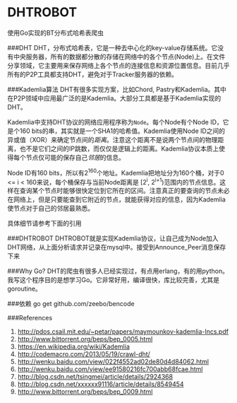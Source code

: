 DHTROBOT
=======
使用Go实现的BT分布式哈希表爬虫

###DHT
DHT，分布式哈希表，它是一种去中心化的key-value存储系统。它没有中央服务器，所有的数据都分散的存储在网络中的各个节点(Node)上。在文件分享领域，它主要用来保存网络上各个节点的连接信息和资源位置信息。目前几乎所有的P2P工具都支持DHT，避免对于Tracker服务器的依赖。

###Kademlia算法
DHT有很多实现方案，比如Chord, Pastry和Kademlia。其中在P2P领域中应用最广泛的是Kademlia。大部分工具都是基于Kademlia实现的DHT。

Kademlia中支持DHT协议的网络应用程序称为`Node`。每个Node有个Node ID，它是个160 bits的串，其实就是一个SHA1的哈希值。Kademlia使用Node ID之间的异或值（XOR）来确定节点间的*距离*。注意这个距离不是说两个节点间的物理距离，也不是它们之间的IP跳数，而仅仅是逻辑上的距离。Kademlia协议本质上使得每个节点仅可能的保存自己*邻居*的信息。

Node ID有160 bits，所以有2<sup>160</sup>个地址。Kademlia把地址分为160个桶，对于0 <= i < 160来说，每个桶保存与当前Node距离是 [2<sup>i</sup>, 2<sup>i+1</sup>)范围内的节点信息。这样在查询某个节点时能够很快定位到它所在的区间。注意真正的要查询的节点未必在网络上，但是只要能查到它附近的节点，就能获得对应的信息，因为Kademlia使节点对于自己的邻居最熟悉。

具体细节请参考下面的引用

###DHTROBOT
DHTROBOT就是实现Kademlia协议，让自己成为Node加入DHT网络，从上面分析请求并记录在mysql中。接受到Announce_Peer消息保存下来

###Why Go?
DHT的爬虫有很多人已经实现过，有点用erlang，有的用python。我写这个程序目的是想学习Go。它非常好用，编译很快，库比较完善，尤其是goroutine。

###依赖
    go get github.com/zeebo/bencode

###References
1. <http://pdos.csail.mit.edu/~petar/papers/maymounkov-kademlia-lncs.pdf>
2. <http://www.bittorrent.org/beps/bep_0005.html>
3. <https://en.wikipedia.org/wiki/Kademlia>
4. <http://codemacro.com/2013/05/19/crawl-dht/>
5. <http://wenku.baidu.com/view/022f4552ad02de80d4d84062.html>
6. <http://wenku.baidu.com/view/ee91580216fc700abb68fcae.html>
7. <http://blog.csdn.net/tsingmei/article/details/2924368>
8. <http://blog.csdn.net/xxxxxx91116/article/details/8549454>
9. <http://www.bittorrent.org/beps/bep_0009.html>
